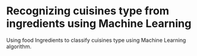 # Recognizing cuisines type from ingredients using Machine Learning

Using food Ingredients to classify cuisines type using Machine Learning algorithm.
